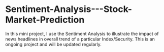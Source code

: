 # Sentiment-Analysis---Stock-Market-Prediction
In this mini project, I use the Sentiment Analysis to illustrate the impact of news headlines in overall trend of a particular Index/Security. This is an ongoing project and will be updated regularly.
